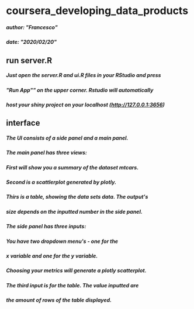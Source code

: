 # coursera_developing_data_products

##### author: "Francesco"
##### date: "2020/02/20"

## run server.R

##### Just open the server.R and ui.R files in your RStudio and press
##### "Run App"" on the upper corner. Rstudio will automatically
##### host your shiny project on your localhost (http://127.0.0.1:3656)

## interface 

##### The UI consists of a side panel and a main panel.

##### The main panel has three views:
##### First will show you a summary of the dataset mtcars.
##### Second is a scattlerplot generated by plotly.
##### Thirs is a table, showing the data sets data. The output's
##### size depends on the inputted number in the side panel.

##### The side panel has three inputs:
##### You have two dropdown menu's - one for the
##### x variable and one for the y variable. 
##### Choosing your metrics will generate a plotly scatterplot.
##### The third input is for the table. The value inputted are 
##### the amount of rows of the table displayed.